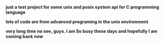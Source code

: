 **just a test project for some unix and posix system api for C programming language**

**lots of code are from advanced programing in the unix environment**

**very long time no see, guys. I am So busy these days and hopefully I am coming back now**

